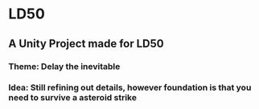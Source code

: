 # LD50
## A Unity Project made for LD50

### Theme: Delay the inevitable
### Idea: Still refining out details, however foundation is that you need to survive a asteroid strike
